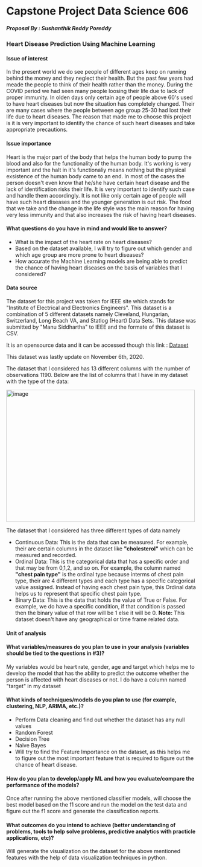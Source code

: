 # Capstone Project Data Science 606 
##### Proposal By : Sushanthik Reddy Poreddy
### Heart Disease Prediction Using Machine Learning

#### Issue of interest
In the present world we do see people of different ages keep on running behind the money and they neglect their health. But the past few years had meade the people to think of their health rather than the money. During the COVID period we had seen many people loosing their life due to lack of proper immunity. In olden days only certain age of people above 60's used to have heart diseases but now the situation has completely changed. Their are many cases where the people between age group 25-30 had lost their life due to heart diseases. The reason that made me to choose this project is it is very important to identify the chance of such heart diseases and take appropriate precautions. 
 
#### Issue importance
Heart is the major part of the body that helps the human body to pump the blood and also for the functionality of the human body. It's working is very important and the halt in it's functionaliy means nothing but the physical exsistence of the human body came to an end. In most of the cases the person doesn't even know that he/she have certain heart disease and the lack of identification risks their life. It is very important to identify such case and handle them accordingly. It is not like only certain age of people will have such heart diseases and the younger generation is out risk. The food that we take and the change in the life style was the main reason for having very less immunity and that also increases the risk of having heart diseases. 

#### What questions do you have in mind and would like to answer?
- What is the impact of the heart rate on heart diseases?
- Based on the dataset available, I will try to figure out which gender and which age group are more prone to heart diseases?
- How accurate the Machine Learning models are being able to predict the chance of having heart diseases on the basis of variables that I considered?

#### Data source 
The dataset for this project was taken for IEEE site which stands for "Institute of Electrical and Electronics Engineers". This dataset is a combination of 5 different datasets namely Cleveland, Hungarian, Switzerland, Long Beach VA, and Statlog (Heart) Data Sets. This datase was submitted by "Manu Siddhartha" to IEEE and the formate of this dataset is CSV.

It is an opensource data and it can be accessed though this link : [Dataset](https://ieee-dataport.org/open-access/heart-disease-dataset-comprehensive)

This dataset was lastly update on November 6th, 2020.

The dataset that I considered has 13 different columns with the number of observations 1190. 
Below are the list of columns that I have in my dataset with the type of the data:

<img width="500" height="350" alt="image" src="https://github.com/SushanthikPoreddy/sushanthik_data606/blob/1b929b87ea6f1e0c785a1a60b0261218ae96d433/images/List%20of%20Columns.JPG">

The dataset that I considered has three different types of data namely 
- Continuous Data: This is the data that can be measured.
For example, their are certain columns in the dataset like **"cholesterol"** which can be measured and recorded.
- Ordinal Data: This is the categorical data that has a specific order and that may be from 0,1,2, and so on.
For example, the column named **"chest pain type"** is the ordinal type because interms of chest pain type, their are 4 different types and each type has a specific categorical value assigned. Instead of having each chest pain type, this Ordinal data helps us to represent that specific chest pain type.
- Binary Data: This is the data that holds the value of True or False. 
For example, we do have a specific condition, if that condition is passed then the binary value of that row will be 1 else it will be 0.
 **Note:** This dataset doesn't have any geographical or time frame related data.

#### Unit of analysis


#### What variables/measures do you plan to use in your analysis (variables should be tied to the questions in #3)?
My variables would be heart rate, gender, age and target which helps me to develop the model that has the ability to predict the outcome whether the person is affected with heart diseases or not. I do have a column named "target" in my dataset 

#### What kinds of techniques/models do you plan to use (for example, clustering, NLP, ARIMA, etc.)?
- Perform Data cleaning and find out whether the dataset has any null values
- Random Forest 
- Decision Tree
- Naive Bayes
- Will try to find the Feature Importance on the dataset, as this helps me to figure out the most important feature that is required to figure out the chance of heart disease.

#### How do you plan to develop/apply ML and how you evaluate/compare the performance of the models?
Once after running the above mentioned classifier models, will choose the best model based on the f1 score and run the model on the test data and figure out the f1 score and generate the classification reports.

#### What outcomes do you intend to achieve (better understanding of problems, tools to help solve problems, predictive analytics with practicle applications, etc)?
Will generate the visualization on the dataset for the above mentioned features with the help of data visualization techniques in python. 
